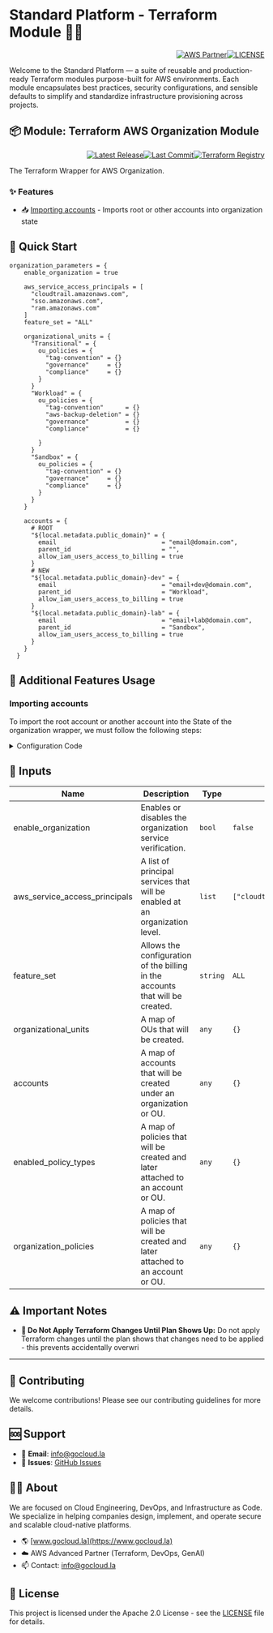 # Standard Platform - Terraform Module 🚀🚀
<p align="right"><a href="https://partners.amazonaws.com/partners/0018a00001hHve4AAC/GoCloud"><img src="https://img.shields.io/badge/AWS%20Partner-Advanced-orange?style=for-the-badge&logo=amazonaws&logoColor=white" alt="AWS Partner"/></a><a href="LICENSE"><img src="https://img.shields.io/badge/License-Apache%202.0-green?style=for-the-badge&logo=apache&logoColor=white" alt="LICENSE"/></a></p>

Welcome to the Standard Platform — a suite of reusable and production-ready Terraform modules purpose-built for AWS environments.
Each module encapsulates best practices, security configurations, and sensible defaults to simplify and standardize infrastructure provisioning across projects.

## 📦 Module: Terraform AWS Organization Module
<p align="right"><a href="https://github.com/gocloudLa/terraform-aws-wrapper-organization/releases/latest"><img src="https://img.shields.io/github/v/release/gocloudLa/terraform-aws-wrapper-organization.svg?style=for-the-badge" alt="Latest Release"/></a><a href=""><img src="https://img.shields.io/github/last-commit/gocloudLa/terraform-aws-wrapper-organization.svg?style=for-the-badge" alt="Last Commit"/></a><a href="https://registry.terraform.io/modules/gocloudLa/wrapper-organization/aws"><img src="https://img.shields.io/badge/Terraform-Registry-7B42BC?style=for-the-badge&logo=terraform&logoColor=white" alt="Terraform Registry"/></a></p>
The Terraform Wrapper for AWS Organization.

### ✨ Features

- 📥 [Importing accounts](#importing-accounts) - Imports root or other accounts into organization state




## 🚀 Quick Start
```hcl
organization_parameters = {
    enable_organization = true

    aws_service_access_principals = [
      "cloudtrail.amazonaws.com",
      "sso.amazonaws.com",
      "ram.amazonaws.com"
    ]
    feature_set = "ALL"

    organizational_units = {
      "Transitional" = {
        ou_policies = {
          "tag-convention" = {}
          "governance"     = {}
          "compliance"     = {}
        }
      }
      "Workload" = {
        ou_policies = {
          "tag-convention"      = {}
          "aws-backup-deletion" = {}
          "governance"          = {}
          "compliance"          = {}

        }
      }
      "Sandbox" = {
        ou_policies = {
          "tag-convention" = {}
          "governance"     = {}
          "compliance"     = {}
        }
      }
    }

    accounts = {
      # ROOT
      "${local.metadata.public_domain}" = {
        email                             = "email@domain.com",
        parent_id                         = "",
        allow_iam_users_access_to_billing = true
      }
      # NEW
      "${local.metadata.public_domain}-dev" = {
        email                             = "email+dev@domain.com",
        parent_id                         = "Workload",
        allow_iam_users_access_to_billing = true
      }
      "${local.metadata.public_domain}-lab" = {
        email                             = "email+lab@domain.com",
        parent_id                         = "Sandbox",
        allow_iam_users_access_to_billing = true
      }
    }
  }
```


## 🔧 Additional Features Usage

### Importing accounts
To import the root account or another account into the State of the organization wrapper, we must follow the following steps:


<details><summary>Configuration Code</summary>

```hcl
## Ejecutamos `terraform pull` para traernos el State del backend que utilicemos
terraform pull state > terraform.tfstate

## Una vez hecho el pull ajustaremos el archivo backend.tf del workspace para usar el backend local 
terraform {
  backend "local" {
    path = "./terraform.tfstate"
  }
}

## Definimos la cuenta que queremos importar en el codigo dentro del main.tf, el nombre de la cuenta debe ser igual al de la cuenta importada, el mail se puede obtener viendo los detalles  de la cuenta
    accounts = {
      "ACCOUNT-NAME" = {
        email                             = "ACCOUNT-MAIL",
        parent_id                         = "",
        allow_iam_users_access_to_billing = true
      }
      .
      .
      .
    }

## Ejecutamos el comando `terraform import`, el ACCOUNT-NAME se debe tomar de la key que se utiliza para nombrar la cuenta, el ACCOUNT-ID es el número de cuenta
terraform import 'module.organization.module.wrapper_organization.module.organization.aws_organizations_account.this["ACCOUNT-NAME"]' ACCOUNT-ID

## Ajustamos manualmente en el terraform.tfstate los siguientes parametros para evitar que nos intente recrear la cuenta, podemos filtrar dentro de la cuenta buscando la siguiente linea `type": "aws_organizations_account",`:
      "module": "module.organization.module.wrapper_organization.module.organization",
      "mode": "managed",
      "type": "aws_organizations_account",
      "name": "this",
      "provider": "provider[\"registry.terraform.io/hashicorp/aws\"]",
      "instances": [
        {
          "index_key": "ACCOUNT-NAME",
          "schema_version": 0,
          "attributes": {
            .
            .
            .
            "close_on_deletion": false,
            "create_govcloud": false,
            .
            .
            .
            "iam_user_access_to_billing": "ALLOW",
            .
            .
            .
          }
        }
      ]

## Validamos con un plan si esta todo correcto
terraform plan

## Si el plan no muestra cambios, seteamos nuevamente el backend original y pusheamos el State
terraform state push ./terraform.tfstate
```


</details>




## 📑 Inputs
| Name                          | Description                                                                    | Type     | Default                        | Required |
| ----------------------------- | ------------------------------------------------------------------------------ | -------- | ------------------------------ | -------- |
| enable_organization           | Enables or disables the organization service verification.                     | `bool`   | `false`                        | no       |
| aws_service_access_principals | A list of principal services that will be enabled at an organization level.    | `list`   | `["cloudtrail.amazonaws.com"]` | no       |
| feature_set                   | Allows the configuration of the billing in the accounts that will be created.  | `string` | `ALL`                          | no       |
| organizational_units          | A map of OUs that will be created.                                             | `any`    | `{}`                           | no       |
| accounts                      | A map of accounts that will be created under an organization or OU.            | `any`    | `{}`                           | no       |
| enabled_policy_types          | A map of policies that will be created and later attached to an account or OU. | `any`    | `{}`                           | no       |
| organization_policies         | A map of policies that will be created and later attached to an account or OU. | `any`    | `{}`                           | no       |







## ⚠️ Important Notes
- **🚨 Do Not Apply Terraform Changes Until Plan Shows Up:** Do not apply Terraform changes until the plan shows that changes need to be applied - this prevents accidentally overwri



---

## 🤝 Contributing
We welcome contributions! Please see our contributing guidelines for more details.

## 🆘 Support
- 📧 **Email**: info@gocloud.la
- 🐛 **Issues**: [GitHub Issues](https://github.com/gocloudLa/issues)

## 🧑‍💻 About
We are focused on Cloud Engineering, DevOps, and Infrastructure as Code.
We specialize in helping companies design, implement, and operate secure and scalable cloud-native platforms.
- 🌎 [www.gocloud.la](https://www.gocloud.la)
- ☁️ AWS Advanced Partner (Terraform, DevOps, GenAI)
- 📫 Contact: info@gocloud.la

## 📄 License
This project is licensed under the Apache 2.0 License - see the [LICENSE](LICENSE) file for details. 